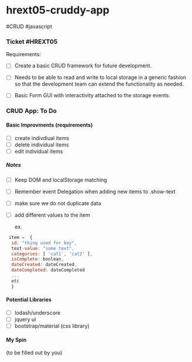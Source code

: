 # hrext05-cruddy-app
#CRUD #javascript

### Ticket #HREXT05

Requirements: 
- [ ] Create a basic CRUD framework for future development. 
- [ ] Needs to be able to read and write to local storage in a generic fashion so that the development team can extend the functionality as needed.
- [ ] Basic Form GUI with interactivity attached to the storage events.


### CRUD App: To Do

#### Basic Improvments (requirements)

- [ ] create indivdiual items
- [ ] delete individual items
- [ ] edit individual items

##### Notes
- [ ] Keep DOM and localStorage matching 
- [ ] Remember event Delegation when adding new items to .show-text
- [ ] make sure we do not duplicate data
- [ ] add different values to the item

  ex.
```javascript
 item =  {
  id: "thing used for key",
  text-value: "some text",
  categories: [ 'cat1', 'cat2' ],
  isComplete: boolean,
  dateCreated: dateCreated,
  dateCompleted: dateCompleted
  ...
  etc
  }
```

#### Potential Libraries
- [ ] lodash/underscore
- [ ] jquery ui
- [ ] bootstrap/material (css library)

#### My Spin
(to be filled out by you)

